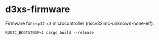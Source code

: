 # d3xs-firmware

Firmware for `esp32-c3` microcontroller (riscv32imc-unknown-none-elf).

```
RUSTC_BOOTSTRAP=1 cargo build --release
```
